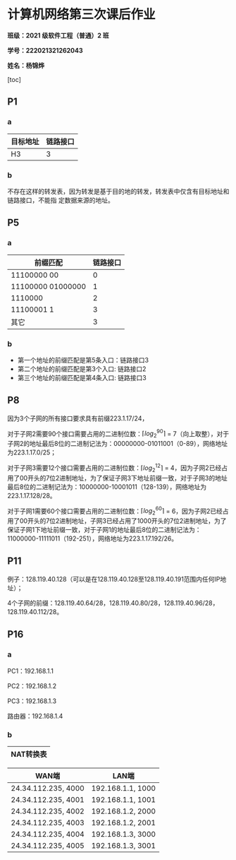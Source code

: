 # 计算机网络第三次课后作业

**班级：2021 级软件工程（普通）2 班**

**学号：222021321262043**

**姓名：杨锦烨**

[toc]

## P1

### a

| 目标地址 | 链路接口 |
| -------- | -------- |
| H3       | 3        |

### b

不存在这样的转发表，因为转发是基于目的地的转发，转发表中仅含有目标地址和链路接口，不能指 定数据来源的地址。

## P5

### a

| 前缀匹配          | 链路接口 |
| ----------------- | -------- |
| 11100000 00       | 0        |
| 11100000 01000000 | 1        |
| 1110000           | 2        |
| 11100001 1        | 3        |
| 其它              | 3        |

### b

+ 第⼀个地址的前缀匹配是第5条⼊⼝：链路接⼝3
+ 第⼆个地址的前缀匹配是第3个⼊⼝:   链路接⼝2 
+ 第三个地址的前缀匹配是第4条⼊⼝:   链路接⼝3

## P8

因为3个子网的所有接口要求具有前缀223.1.17/24，

对于子网2需要90个接口需要占用的二进制位数：$\lceil {log}^{90}_{2} \rceil$ = 7（向上取整），对于子网2的地址最后8位的二进制记法为：00000000-01011001（0-89），网络地址为223.1.17.0/25；

对于子网3需要12个接口需要占用的二进制位数：$\lceil {log}^{12}_{2} \rceil$ = 4，因为子网2已经占用了00开头的7位2进制地址，为了保证子网3下地址前缀一致，对于子网3的地址最后8位的二进制记法为：10000000-10001011（128-139），网络地址为223.1.17.128/28。

对于子网1需要60个接口需要占用的二进制位数：$\lceil {log}^{60}_{2} \rceil$ = 6，因为子网2已经占用了00开头的7位2进制地址，子网3已经占用了1000开头的7位2进制地址，为了保证子网1下地址前缀一致，对于子网1的地址最后8位的二进制记法为：11000000-11111011（192-251），网络地址为223.1.17.192/26。

## P11

例子：128.119.40.128（可以是在128.119.40.128⾄128.119.40.191范围内任何IP地址）；

4个⼦⽹的前缀：128.119.40.64/28，128.119.40.80/28，128.119.40.96/28， 128.119.40.112/28。

## P16

### a

PC1：192.168.1.1

PC2：192.168.1.2

PC3：192.168.1.3

路由器：192.168.1.4

### b

| NAT转换表 |
| :-------: |

| WAN端               | LAN端             |
| ------------------- | ----------------- |
| 24.34.112.235, 4000 | 192.168.1.1, 1000 |
| 24.34.112.235, 4001 | 192.168.1.1, 1001 |
| 24.34.112.235, 4002 | 192.168.1.2, 2000 |
| 24.34.112.235, 4003 | 192.168.1.2, 2001 |
| 24.34.112.235, 4004 | 192.168.1.3, 3000 |
| 24.34.112.235, 4005 | 192.168.1.3, 3001 |

